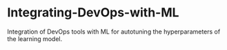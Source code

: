 # Integrating-DevOps-with-ML
Integration of DevOps tools with ML for autotuning the hyperparameters of the learning model.
